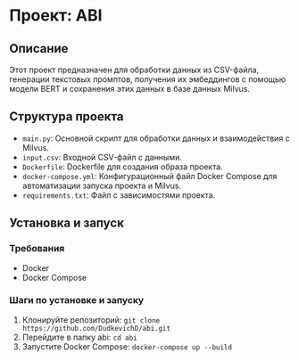 # Проект: ABI

## Описание

Этот проект предназначен для обработки данных из CSV-файла, генерации текстовых промптов, получения их эмбеддингов с помощью модели BERT и сохранения этих данных в базе данных Milvus.

## Структура проекта

- `main.py`: Основной скрипт для обработки данных и взаимодействия с Milvus.
- `input.csv`: Входной CSV-файл с данными.
- `Dockerfile`: Dockerfile для создания образа проекта.
- `docker-compose.yml`: Конфигурационный файл Docker Compose для автоматизации запуска проекта и Milvus.
- `requirements.txt`: Файл с зависимостями проекта.

## Установка и запуск

### Требования

- Docker
- Docker Compose

### Шаги по установке и запуску

1. Клонируйте репозиторий:
`git clone https://github.com/DudkevichD/abi.git`
2. Перейдите в папку abi: `cd abi`
3. Запустите Docker Compose: `docker-compose up --build`
  
